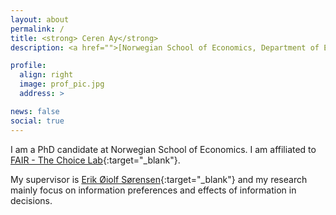 ```yaml
---
layout: about
permalink: /
title: <strong> Ceren Ay</strong>
description: <a href="">[Norwegian School of Economics, Department of Economics, FAIR - The Choice Lab](https://www.nhh.no/en/departments/economics/){:target="\_blank"} </a>.

profile:
  align: right
  image: prof_pic.jpg
  address: >

news: false
social: true
---
```


I am a PhD candidate at Norwegian School of Economics. I am affiliated to [FAIR - The Choice Lab](https://www.nhh.no/en/research-centres/fair/research/){:target="\_blank"}. 

My supervisor is [Erik Øiolf Sørensen](https://www.nhh.no/en/employees/faculty/erik-oiolf-sorensen/){:target="\_blank"} and my research mainly focus on information preferences and effects of information in decisions. 

